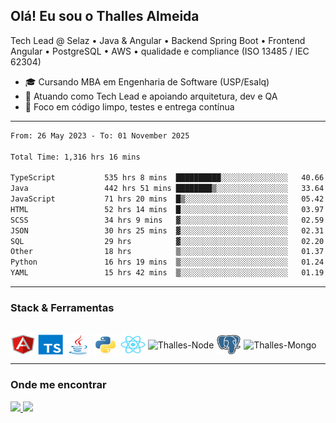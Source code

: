 ## Olá! Eu sou o Thalles Almeida

Tech Lead @ Selaz • Java & Angular • Backend Spring Boot • Frontend Angular • PostgreSQL • AWS • qualidade e compliance (ISO 13485 / IEC 62304)

- 🎓 Cursando MBA em Engenharia de Software (USP/Esalq)
- 🎯 Atuando como Tech Lead e apoiando arquitetura, dev e QA
- 🚀 Foco em código limpo, testes e entrega contínua

---

  <!--START_SECTION:waka-->

```txt
From: 26 May 2023 - To: 01 November 2025

Total Time: 1,316 hrs 16 mins

TypeScript           535 hrs 8 mins  ██████████░░░░░░░░░░░░░░░   40.66 %
Java                 442 hrs 51 mins ████████▒░░░░░░░░░░░░░░░░   33.64 %
JavaScript           71 hrs 20 mins  █▒░░░░░░░░░░░░░░░░░░░░░░░   05.42 %
HTML                 52 hrs 14 mins  █░░░░░░░░░░░░░░░░░░░░░░░░   03.97 %
SCSS                 34 hrs 9 mins   ▓░░░░░░░░░░░░░░░░░░░░░░░░   02.59 %
JSON                 30 hrs 25 mins  ▓░░░░░░░░░░░░░░░░░░░░░░░░   02.31 %
SQL                  29 hrs          ▓░░░░░░░░░░░░░░░░░░░░░░░░   02.20 %
Other                18 hrs          ▒░░░░░░░░░░░░░░░░░░░░░░░░   01.37 %
Python               16 hrs 19 mins  ▒░░░░░░░░░░░░░░░░░░░░░░░░   01.24 %
YAML                 15 hrs 42 mins  ▒░░░░░░░░░░░░░░░░░░░░░░░░   01.19 %
```

<!--END_SECTION:waka-->

---
 
### Stack & Ferramentas

<div style="display: inline_block"><br>
  <!-- Linguagens / Frameworks -->
  <img align="center" alt="Thalles-Angular" title="Angular" height="32" width="40" src="https://raw.githubusercontent.com/devicons/devicon/master/icons/angularjs/angularjs-original.svg">
  <img align="center" alt="Thalles-TS" title="TypeScript" height="32" width="40" src="https://raw.githubusercontent.com/devicons/devicon/master/icons/typescript/typescript-plain.svg">
  <img align="center" alt="Thalles-Java" title="Java" height="32" width="40" src="https://raw.githubusercontent.com/devicons/devicon/master/icons/java/java-original.svg">
  <img align="center" alt="Thalles-Python" title="Python" height="32" width="40" src="https://raw.githubusercontent.com/devicons/devicon/master/icons/python/python-original.svg">
  <img align="center" alt="Thalles-React" title="React" height="32" width="40" src="https://raw.githubusercontent.com/devicons/devicon/master/icons/react/react-original.svg">
  <img align="center" alt="Thalles-Node" title="Node.js" height="32" width="40" src="https://cdn.jsdelivr.net/gh/devicons/devicon/icons/nodejs/nodejs-original.svg" />
  <!-- Banco / Infra -->
  <img align="center" alt="Thalles-PostgreSQL" title="PostgreSQL" height="32" width="40" src="https://raw.githubusercontent.com/devicons/devicon/master/icons/postgresql/postgresql-original.svg">
  <img align="center" alt="Thalles-Mongo" title="MongoDB" height="32" width="40" src="https://cdn.jsdelivr.net/gh/devicons/devicon/icons/mongodb/mongodb-original.svg" />
</div>

---

### Onde me encontrar
  
<div>
  <a href="https://www.linkedin.com/in/thalles-hsa" target="_blank">
    <img src="https://img.shields.io/badge/-LinkedIn-%230077B5?style=for-the-badge&logo=linkedin&logoColor=white">
  </a>
  <a href="mailto:thsa.henrique@gmail.com">
    <img src="https://img.shields.io/badge/-Gmail-%23333?style=for-the-badge&logo=gmail&logoColor=white">
  </a>
</div>
